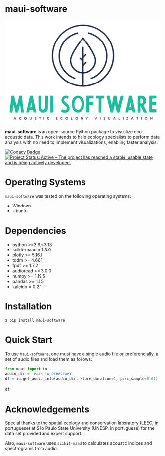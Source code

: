
# maui-software

<div align="center">
    <img src="maui/data/logo/color_logo_no_background.png" alt="maui-software logo"/>
</div>

**maui-software** is an open-source Python package to visualize eco-acoustic data. This work intends to help ecology specialists to perform data analysis with no need to implement visualizations, enabling faster analysis.

[![Codacy Badge](https://api.codacy.com/project/badge/Grade/7a650127322345c58feb6baa75725051)](https://app.codacy.com/gh/maui-software/maui-software?utm_source=github.com&utm_medium=referral&utm_content=maui-software/maui-software&utm_campaign=Badge_Grade)
[![Project Status: Active – The project has reached a stable, usable state and is being actively developed.](https://www.repostatus.org/badges/latest/wip.svg)](https://www.repostatus.org/#active)

# Operating Systems

`maui-software` was tested on the following operating systems:

- Windows
- Ubuntu


# Dependencies

- python >=3.9,<3.13
- scikit-maad = 1.3.0
- plotly >= 5.16.1
- tqdm >= 4.66.1
- fpdf >= 1.7.2
- audioread >= 3.0.0
- numpy >= 1.19.5
- pandas >= 1.1.5
- kaleido = 0.2.1

# Installation

```bash
$ pip install maui-software
```

# Quick Start

To use `maui-software`, one must have a single audio file or, preferencially, a set of audio files and load them as follows:

```python
from maui import io
audio_dir = 'PATH_TO_DIRECTORY'
df = io.get_audio_info(audio_dir, store_duration=1, perc_sample=0.01)

df
```

# Acknowledgements

Special thanks to the spatial ecology and conservation laboratory (LEEC, in portuguese) at São Paulo State University (UNESP, in portuguese) for the data set provided and expert support.

Also, `maui-software` uses `scikit-maad` to calculates acoustic indices and spectrograms from audio.
